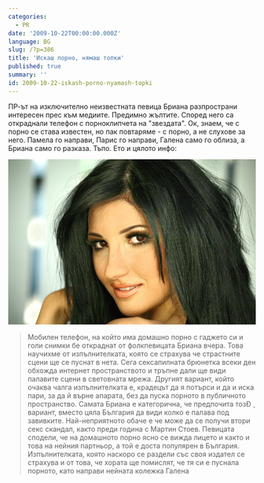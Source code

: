 ```yaml
---
categories:
  - PR
date: '2009-10-22T00:00:00.000Z'
language: BG
slug: /?p=386
title: 'Искаш порно, нямаш топки'
published: true
summary: ''
id: 2009-10-22-iskash-porno-nyamash-topki
---
```


ПР-ът на изключително неизвестната певица Бриана разпространи интересен прес към медиите. Предимно жълтите. Според него са откраднали телефон с порноклипчета на "звездата". Ок, знаем, че с порно се става известен, но пак повтаряме - с порно, а не слухове за него. Памела го направи, Парис го направи, Галена само го облиза, а Бриана само го разказа. Тъпо. Ето и цялото инфо: 

![1](https://raw.githubusercontent.com/kirilchristov/blog_images/main/2009/10/1.jpg)

> Мобилен телефон, на който има домашно порно с гаджето си и голи снимки бе откраднат от фолкпевицата Бриана вчера. Това научихме от изпълнителката, която се страхува че страстните сцени ще се пуснат в нета. Сега сексапилната брюнетка всеки ден обхожда интернет пространството и тръпне дали ще види палавите сцени в световната мрежа. Другият вариант, който очаква чалга изпълнителката е, крадецът да я потърси и да и иска пари, за да й върне апарата, без да пуска порното в публичното пространство. Самата Бриана е категорична, че предпочита тозÐ ¸ вариант, вместо цяла България да види колко е палава под завивките. Най-неприятното обаче е че може да се получи втори секс скандал, както преди година с Мартин Стоев. Певицата сподели, че на домашното порно ясно се вижда лицето и както и това на нейния партньор, а той е доста популярен в България. Изпълнителката, която наскоро се раздели със своя издател се страхува и от това, че хората ще помислят, че тя си е пуснала порното, като направи нейната колежка Галена
